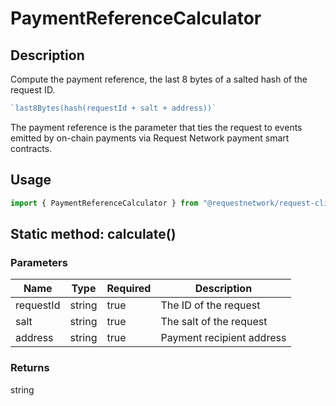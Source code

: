 # PaymentReferenceCalculator

## Description

Compute the payment reference, the last 8 bytes of a salted hash of the request ID.

```typescript
`last8Bytes(hash(requestId + salt + address))`
```

The payment reference is the parameter that ties the request to events emitted by on-chain payments via Request Network payment smart contracts.

## Usage

```typescript
import { PaymentReferenceCalculator } from "@requestnetwork/request-client.js";
```

## Static method: calculate()

### Parameters

<table data-full-width="true"><thead><tr><th>Name</th><th>Type</th><th data-type="checkbox">Required</th><th>Description</th></tr></thead><tbody><tr><td>requestId</td><td>string</td><td>true</td><td>The ID of the request</td></tr><tr><td>salt</td><td>string</td><td>true</td><td>The salt of the request</td></tr><tr><td>address</td><td>string</td><td>true</td><td>Payment recipient address</td></tr></tbody></table>

### Returns

string

###

